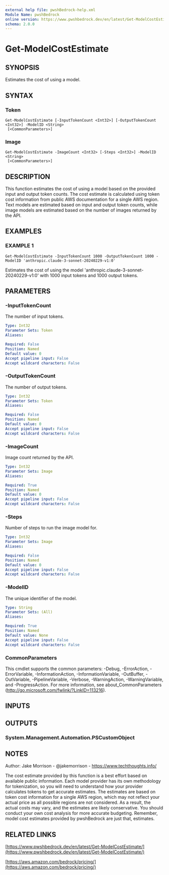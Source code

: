 ```yaml
---
external help file: pwshBedrock-help.xml
Module Name: pwshBedrock
online version: https://www.pwshbedrock.dev/en/latest/Get-ModelCostEstimate/
schema: 2.0.0
---
```


# Get-ModelCostEstimate

## SYNOPSIS
Estimates the cost of using a model.

## SYNTAX

### Token
```
Get-ModelCostEstimate [-InputTokenCount <Int32>] [-OutputTokenCount <Int32>] -ModelID <String>
 [<CommonParameters>]
```

### Image
```
Get-ModelCostEstimate -ImageCount <Int32> [-Steps <Int32>] -ModelID <String>
 [<CommonParameters>]
```

## DESCRIPTION
This function estimates the cost of using a model based on the provided input and output token counts.
The cost estimate is calculated using token cost information from public AWS documentation for a single AWS region.
Text models are estimated based on input and output token counts, while image models are estimated based on the number of images returned by the API.

## EXAMPLES

### EXAMPLE 1
```
Get-ModelCostEstimate -InputTokenCount 1000 -OutputTokenCount 1000 -ModelID 'anthropic.claude-3-sonnet-20240229-v1:0'
```

Estimates the cost of using the model 'anthropic.claude-3-sonnet-20240229-v1:0' with 1000 input tokens and 1000 output tokens.

## PARAMETERS

### -InputTokenCount
The number of input tokens.

```yaml
Type: Int32
Parameter Sets: Token
Aliases:

Required: False
Position: Named
Default value: 0
Accept pipeline input: False
Accept wildcard characters: False
```

### -OutputTokenCount
The number of output tokens.

```yaml
Type: Int32
Parameter Sets: Token
Aliases:

Required: False
Position: Named
Default value: 0
Accept pipeline input: False
Accept wildcard characters: False
```

### -ImageCount
Image count returned by the API.

```yaml
Type: Int32
Parameter Sets: Image
Aliases:

Required: True
Position: Named
Default value: 0
Accept pipeline input: False
Accept wildcard characters: False
```

### -Steps
Number of steps to run the image model for.

```yaml
Type: Int32
Parameter Sets: Image
Aliases:

Required: False
Position: Named
Default value: 0
Accept pipeline input: False
Accept wildcard characters: False
```

### -ModelID
The unique identifier of the model.

```yaml
Type: String
Parameter Sets: (All)
Aliases:

Required: True
Position: Named
Default value: None
Accept pipeline input: False
Accept wildcard characters: False
```

### CommonParameters
This cmdlet supports the common parameters: -Debug, -ErrorAction, -ErrorVariable, -InformationAction, -InformationVariable, -OutBuffer, -OutVariable, -PipelineVariable, -Verbose, -WarningAction, -WarningVariable, and -ProgressAction. 
For more information, see about_CommonParameters (http://go.microsoft.com/fwlink/?LinkID=113216).

## INPUTS

## OUTPUTS

### System.Management.Automation.PSCustomObject
## NOTES
Author: Jake Morrison - @jakemorrison - https://www.techthoughts.info/

The cost estimate provided by this function is a best effort based on available public information.
Each model provider has its own methodology for tokenization, so you will need to understand how your provider calculates tokens to get accurate estimates.
The estimates are based on token cost information for a single AWS region, which may not reflect your actual price as all possible regions are not considered.
As a result, the actual costs may vary, and the estimates are likely conservative.
You should conduct your own cost analysis for more accurate budgeting.
Remember, model cost estimates provided by pwshBedrock are just that, estimates.

## RELATED LINKS

[https://www.pwshbedrock.dev/en/latest/Get-ModelCostEstimate/](https://www.pwshbedrock.dev/en/latest/Get-ModelCostEstimate/)

[https://aws.amazon.com/bedrock/pricing/](https://aws.amazon.com/bedrock/pricing/)
